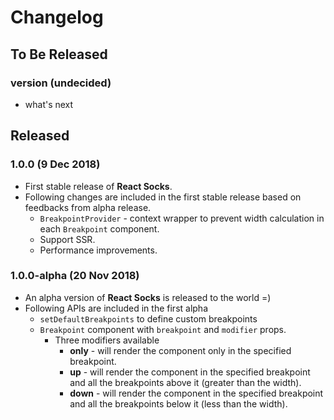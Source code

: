 # Changelog

## To Be Released

### version (undecided)

* what's next

## Released

### 1.0.0 (9 Dec 2018)

* First stable release of **React Socks**.
* Following changes are included in the first stable release based on feedbacks from alpha release.
  * `BreakpointProvider` - context wrapper to prevent width calculation in each `Breakpoint` component.
  * Support SSR.
  * Performance improvements.

### 1.0.0-alpha (20 Nov 2018)

* An alpha version of **React Socks** is released to the world =)
* Following APIs are included in the first alpha
  * `setDefaultBreakpoints` to define custom breakpoints
  * `Breakpoint` component with `breakpoint` and `modifier` props.
    * Three modifiers available
      * **only** - will render the component only in the specified breakpoint.
      * **up** - will render the component in the specified breakpoint and all the breakpoints above it (greater than the width).
      * **down** - will render the component in the specified breakpoint and all the breakpoints below it (less than the width).
